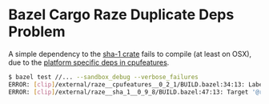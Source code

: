 # Bazel Cargo Raze Duplicate Deps Problem

A simple dependency to the [sha-1 crate](https://docs.rs/sha-1/0.9.8/sha1/index.html) fails to compile (at least on OSX), due to the [platform specific deps in cpufeatures](https://github.com/RustCrypto/utils/blob/master/cpufeatures/Cargo.toml#L17-L21).

```bash
$ bazel test //... --sandbox_debug --verbose_failures
ERROR: [clip]/external/raze__cpufeatures__0_2_1/BUILD.bazel:34:13: Label '@raze__libc__0_2_107//:libc' is duplicated in the 'deps' attribute of rule 'cpufeatures'
ERROR: [clip]/external/raze__sha_1__0_9_8/BUILD.bazel:47:13: Target '@raze__cpufeatures__0_2_1//:cpufeatures' contains an error and its package is in error and referenced by '@raze__sha_1__0_9_8//:sha1'
```
